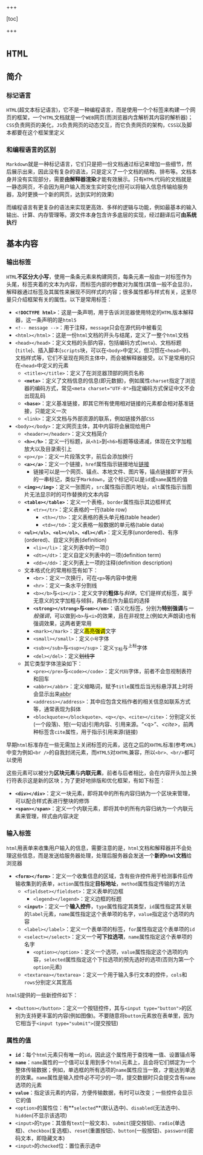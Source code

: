 +++

[toc]

+++

# `HTML`

## 简介

### 标记语言

`HTML`(超文本标记语言)，它不是一种编程语言，而是使用一个个标签来构建一个网页的框架，一个`HTML`文档就是一个`WEB`网页(而浏览器内含解析其内容的解析器)；`CSS`负责网页的美化，`JS`负责网页的动态交互，而它负责网页的架构，`CSS`以及脚本都要在这个框架里定义

### 和编程语言的区别

`Markdown`就是一种标记语言，它们只是把一份文档通过标记来增加一些细节，然后展示出来，因此没有复杂的语法，只是定义了一个文档的结构、排布等。文档本身并没有实现部分，需要**由解释器渲染**才能有效展示。只有`HTML`代码的文档就是一静态网页，不会因为用户输入而发生实时变化(但可以将输入信息传输给服务器，及时更换一个新的网页，达到实时的效果)

而编程语言有更复杂的语法来实现更高效、多样的逻辑与功能，例如最基本的输入输出、计算、内存管理等。源文件本身包含许多底层的实现，经过翻译后可**由系统执行**

## 基本内容

### 输出标签

`HTML`**不区分大小写**，使用一条条元素来构建网页，每条元素一般由一对标签作为头尾，标签夹着的文本为内容，而标签内部的参数对为属性(其值一般不会显示)，解释器通过标签及其属性来展现不同样式的内容；很多属性都与样式有关，这里尽量只介绍框架有关的属性。以下是常用标签：

- **`<!DOCTYPE html>`**：这是一条声明，用于告诉浏览器使用特定的`HTML`版本解释器，这一条声明的是`html5`
- `<!-- message -->`：用于注释，`message`只会在源代码中被看见
- `<html></html>`：这是一份`html`文档的开头与结尾，定义了一整个`html`文档
- `<head></head>`：定义文档的头部内容，包括编码方式(`meta`)、文档标题(`title`)、插入脚本(`scripts`块，可以在`<body>`中定义，但习惯在`<head>`中)、文档样式等，它们不呈现在网页主体中，而会被解释器接受。以下是常用的只在`<head>`中定义的元素
  - `<title></title>`：定义了在浏览器顶部的网页名称
  - **`<meta>`**：定义了文档信息的信息(即元数据)，例如属性`charset`指定了浏览器的编码方式，常见`<meta charset="UTF-8">`指定编码方式保证中文不会出现乱码
  - **`<base>`**：定义基准链接，即其它所有使用相对链接的元素都会相对基准链接，只能定义一次
  - `<link>`：定义文档与外部资源的联系，例如链接外部`CSS`
- `<body></body>`：定义网页主体，其中内容将会展现给用户
  - `<header></header>`：定义文档简介
  - **`<h></h>`**：定义一行标题，从`<h1>`到`<h6>`标题等级递减，体现在文字加粗放大以及目录索引上
  - `<p></p>`：定义一片段落文字，前后会添加换行
  - **`<a></a>`**：定义一个链接，`href`属性指示链接地址<a href="https://www.baidu.com">链接</a>
    - 链接可以是一个网页、锚点、本地文件、图片等，锚点链接即'#'开头的一串标记，类似于`Markdown`，这个标记可以是`id`或`name`属性的值
  - **`<img></img>`**：定义一张图片，`src`属性指示图片地址，`alt`属性指示当图片无法显示时的可作替换的文本内容
  - **`<table></table>`**：定义一个表格，`border`属性指示其边框样式
    - `<tr></tr>`：定义表格的一行(table row)
      - `<th></th>`：定义表格的表头单元格(table header)
      - `<td></td>`：定义表格一般数据的单元格(table data)
  - **`<ul></ul>、<ol></ol>、<dl></dl>`**：定义无序(unordered)、有序(ordered)、自定义列表(definition)
    - `<li></li>`：定义列表中的一项()
    - `<dt></dt>`：定义自定义列表中的一项(definition term)
    - `<dd></dd>`：定义列表上一项的注释(definition description)
  - 文本格式化的常用标签有如下：
    - `<br>`：定义一次换行，可在`<p>`等内容中使用
    - `<hr>`：定义一条水平分割线
    - `<b></b>`与`<i></i>`：定义文字的**粗体**与*斜体*，它们是样式标签，属于无意义的文字加粗与倾斜，两者应作为最后的选择
    - **`<strong></strong>`与`<em></em>`**：语义化标签，分别为<strong>特别强调</strong>与<em>一般强调</em>，可以做到`<b>`与`<i>`的效果，且在非视觉上(例如大声朗读)也有强调效果，这两者更常用
    - `<mark></mark>`：定义<mark>高亮强调</mark>文字
    - `<small></small>`：定义<small>小号</small>字体
    - `<sub></sub>`与`<sup></sup>`：定义<sub>下标</sub>与<sup>上标</sup>字体
    - `<del></del>`：定义<del>划线字</del>
  - 其它类型字体渲染如下：
    - `<pre></pre>`与`<code></code>`：定义<code>代码</code>字体，前者不会忽视制表符和回车
    - `<abbr></abbr>`：定义缩略词，赋予`title`属性后当光标悬浮其上时将会显示出来<abbr title="缩略词">abbr</abbr>
    - `<address></address>`：其中应包含文档作者的相关信息如联系方式等，通常表现为斜体
    - `<blockquote></blockquote>、<q></q>、<cite></cite>`：分别定义长(一个段落)、短(一句话)引用内容、引用来源。<q>\<q\></q>、<cite>\<cite\></cite>，前两种标签含`cite`属性，用于指示引用来源(链接)


早期`html`标准存在一些无需加上关闭标签的元素，这在之后的`XHTML`标准(参考`XML`)中变为例如`<br />`的自我封闭元素，而`HTML5`对`XHTML`兼容，所以`<br>、<br/>`都可以使用

这些元素可以被分为**区块元素**与**内联元素**，前者与后者相比，会在内容开头加上换行符表示这是新的区块；为了更好地排版和优化框架，有如下标签：

- **`<div></div>`**：定义一块元素，即将其中的所有内容归纳为一个区块来管理，可以配合样式表进行整块的修饰
- **`<span></span>`**：定义一个内联元素，即将其中的所有内容归纳为一个内联元素来管理，样式由内容决定

### 输入标签

`html`用表单来收集用户输入的信息，需要注意的是，`html`文档和解释器并不会处理这些信息，而是发送给服务器处理，处理后服务器会发送一个**新的`html`文档**给浏览器

- **`<form></form>`**：定义一个收集信息的区域，含有些许控件用于检测事件后传输收集到的表单，`action`属性指定**目标地址**，`method`属性指定传输的方法
  - `<fieldset></fieldset>`：定义表单的边框
    - `<legend></legend>`：定义边框的标题
  - **`<input>`**：定义一个**输入控件**，`type`属性指定其类型，`id`属性指定其关联的`label`元素，`name`属性指定这个表单项的名字，`value`指定这个选项的内容
  - `<label></label>`：定义一个表单项的标签，`for`属性指定这个表单项的`id`
  - `<select></select>`：定义一个**可下拉选项**，`name`属性指定这个表单项的名字
    - `<option></option>`：定义一个选项，`value`属性指定这个选项的内容，`selected`属性指定这个下拉选项的预先选好的选项(否则为第一个`option`元素)
  - `<textarea></textarea>`：定义一个用于输入多行文本的控件，`cols`和`rows`分别定义其宽高

`html5`提供的一些新控件如下：

- `<button></button>`：定义一个按钮控件，其与`<input type="button">`的区别为支持更丰富的内容(例如图像)。不要随意将`button`元素放在表单里，因为它相当于`<input type="submit">`(提交按钮)

### 属性的值

- **`id`**：每个`html`元素只有唯一的`id`，因此这个属性用于查找唯一值、设置锚点等
- **`name`**：`name`属性的一个值可以复用到多个`html`元素上，且会将它们绑定为一个整体传输数据；例如，单选框的所有选项的`name`属性应当一致，才能达到单选的效果。`name`属性是输入控件必不可少的一项，提交数据时只会提交含有`name`选项的元素
- **`value`**：指定该元素的内容，方便传输数据，有时可以改变；一些控件会显示它的值
- `<option>`的属性位：有**`selected`**(默认选中)、`disabled`(无法选中)、`hidden`(不显示该选项)
- `<input>`的`type`：其值有`text`(一般文本)、`submit`(提交按钮)、`radio`(单选框)、`checkbox`(复选框)、`reset`(重置按钮)、`button`(一般按钮)、`password`(密码文本，即隐藏文本)
- `<input>`的`checked`位：置位表示选中
